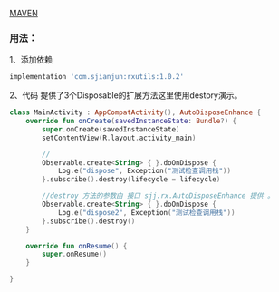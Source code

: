 [MAVEN](https://bintray.com/sjianjun/maven)
### 用法：
1、添加依赖
```groovy
implementation 'com.sjianjun:rxutils:1.0.2'
```
2、代码
提供了3个Disposable的扩展方法这里使用destory演示。
```kotlin
class MainActivity : AppCompatActivity(), AutoDisposeEnhance {
    override fun onCreate(savedInstanceState: Bundle?) {
        super.onCreate(savedInstanceState)
        setContentView(R.layout.activity_main)

        //
        Observable.create<String> { }.doOnDispose {
            Log.e("dispose", Exception("测试检查调用栈"))
        }.subscribe().destroy(lifecycle = lifecycle)

        //destroy 方法的参数由 接口 sjj.rx.AutoDisposeEnhance 提供 。
        Observable.create<String> { }.doOnDispose {
            Log.e("dispose2", Exception("测试检查调用栈"))
        }.subscribe().destroy()
    }

    override fun onResume() {
        super.onResume()
    }

}
```